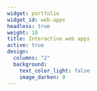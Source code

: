 ```yaml
---
widget: portfolio
widget_id: web-apps
headless: true
weight: 10
title: Interactive web apps
active: true
design:
  columns: "2"
  background:
    text_color_light: false
    image_darken: 0
---
```


